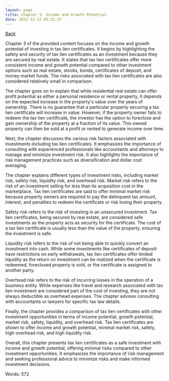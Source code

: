 ```yaml
---
layout: page
title: Chapter 3: Income and Growth Potential
date: 2023-12-12 03:31:37
---
```


[Back](./)


Chapter 3 of the provided content focuses on the income and growth potential of investing in tax lien certificates. It begins by highlighting the safety and security of tax lien certificates as an investment because they are secured by real estate. It states that tax lien certificates offer more consistent income and growth potential compared to other investment options such as real estate, stocks, bonds, certificates of deposit, and money market funds. The risks associated with tax lien certificates are also considered relatively small in comparison.

The chapter goes on to explain that while residential real estate can offer profit potential as either a personal residence or rental property, it depends on the expected increase in the property's value over the years of ownership. There is no guarantee that a particular property securing a tax lien certificate will increase in value. However, if the property owner fails to redeem the tax lien certificate, the investor has the option to foreclose and gain ownership of the property at a fraction of its value. This owned property can then be sold at a profit or rented to generate income over time.

Next, the chapter discusses the various risk factors associated with investments including tax lien certificates. It emphasizes the importance of consulting with experienced professionals like accountants and attorneys to manage and minimize investment risk. It also highlights the importance of risk management practices such as diversification and dollar cost averaging.

The chapter explains different types of investment risks, including market risk, safety risk, liquidity risk, and overhead risk. Market risk refers to the risk of an investment selling for less than its acquisition cost in the marketplace. Tax lien certificates are said to offer minimal market risk because property owners are required to pay the delinquent tax amount, interest, and penalties to redeem the certificate or risk losing their property.

Safety risk refers to the risk of investing in an unsecured investment. Tax lien certificates, being secured by real estate, are considered safe investments as the property acts as security for the certificate. The cost of a tax lien certificate is usually less than the value of the property, ensuring the investment is safe.

Liquidity risk refers to the risk of not being able to quickly convert an investment into cash. While some investments like certificates of deposit have restrictions on early withdrawals, tax lien certificates offer limited liquidity as the return on investment can be realized when the certificate is redeemed, foreclosed property is sold, or the certificate is assigned to another party.

Overhead risk refers to the risk of incurring losses in the operation of a business entity. While expenses like travel and research associated with tax lien investment are considered part of the cost of investing, they are not always deductible as overhead expenses. The chapter advises consulting with accountants or lawyers for specific tax law details.

Finally, the chapter provides a comparison of tax lien certificates with other investment opportunities in terms of income potential, growth potential, market risk, safety, liquidity, and overhead risk. Tax lien certificates are shown to offer income and growth potential, minimal market risk, safety, high overhead risk, and high liquidity risk.

Overall, this chapter presents tax lien certificates as a safe investment with income and growth potential, offering minimal risks compared to other investment opportunities. It emphasizes the importance of risk management and seeking professional advice to minimize risks and make informed investment decisions.

Words: 572